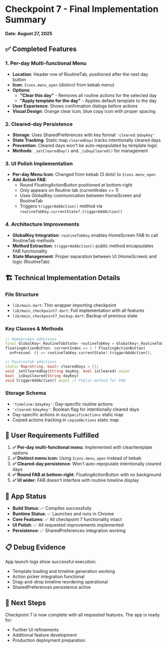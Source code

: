 # Checkpoint 7 - Final Implementation Summary
**Date: August 27, 2025**

## ✅ **Completed Features**

### 1. **Per-day Multi-functional Menu** 
- **Location**: Header row of RoutineTab, positioned after the next day button
- **Icon**: `Icons.menu_open` (distinct from kebab menu)
- **Options**:
  - **"Clear this day"** - Removes all routine actions for the selected day
  - **"Apply template for the day"** - Applies default template to the day
- **User Experience**: Shows confirmation dialogs before actions
- **Visual Design**: Orange clear icon, blue copy icon with proper spacing

### 2. **Cleared-day Persistence**
- **Storage**: Uses SharedPreferences with key format `'cleared:$dayKey'`
- **State Tracking**: Static map `clearedDays` tracks intentionally cleared days  
- **Prevention**: Cleared days won't be auto-repopulated by template logic
- **Methods**: `_setClearedDay()` and `_isDayCleared()` for management

### 3. **UI Polish Implementation**
- **Per-day Menu Icon**: Changed from kebab (3 dots) to `Icons.menu_open`
- **Add Action FAB**: 
  - Round FloatingActionButton positioned at bottom-right
  - Only appears on Routine tab (currentIndex == 1)
  - Uses GlobalKey communication between HomeScreen and RoutineTab
  - Triggers `triggerAddAction()` method via `routineTabKey.currentState?.triggerAddAction()`

### 4. **Architecture Improvements**
- **GlobalKey Integration**: `routineTabKey` enables HomeScreen FAB to call RoutineTab methods
- **Method Extraction**: `triggerAddAction()` public method encapsulates FAB functionality
- **State Management**: Proper separation between UI (HomeScreen) and logic (RoutineTab)

## 🏗️ **Technical Implementation Details**

### **File Structure**
- `lib/main.dart`: Thin wrapper importing checkpoint
- `lib/main_checkpoint7.dart`: Full implementation with all features
- `lib/main_checkpoint7_backup.dart`: Backup of previous state

### **Key Classes & Methods**
```dart
// HomeScreen additions
final GlobalKey<_RoutineTabState> routineTabKey = GlobalKey<_RoutineTabState>();
floatingActionButton: currentIndex == 1 ? FloatingActionButton(
  onPressed: () => routineTabKey.currentState?.triggerAddAction(),

// RoutineTab additions  
static Map<String, bool> clearedDays = {};
void _setClearedDay(String dayKey, bool isCleared) async
bool _isDayCleared(String dayKey)
void triggerAddAction() async // Public method for FAB
```

### **Storage Schema**
- `'timeline:$dayKey'`: Day-specific routine actions
- `'cleared:$dayKey'`: Boolean flag for intentionally cleared days
- Day-specific actions in `daySpecificActions` static map
- Copied actions tracking in `copiedActions` static map

## 🎯 **User Requirements Fulfilled**

1. **✅ Per-day multi-functional menu**: Implemented with clear/template options
2. **✅ Distinct menu icon**: Using `Icons.menu_open` instead of kebab
3. **✅ Cleared-day persistence**: Won't auto-repopulate intentionally cleared days
4. **✅ Round FAB at bottom-right**: FloatingActionButton with no background
5. **✅ UI wider**: FAB doesn't interfere with routine timeline display

## 🚀 **App Status**
- **Build Status**: ✅ Compiles successfully
- **Runtime Status**: ✅ Launches and runs in Chrome
- **Core Features**: ✅ All checkpoint 7 functionality intact
- **UI Polish**: ✅ All requested improvements implemented
- **Persistence**: ✅ SharedPreferences integration working

## 📋 **Debug Evidence**
App launch logs show successful execution:
- Template loading and timeline generation working
- Action picker integration functional
- Drag-and-drop timeline reordering operational
- SharedPreferences persistence active

## 🔄 **Next Steps**
Checkpoint 7 is now complete with all requested features. The app is ready for:
- Further UI refinements
- Additional feature development
- Production deployment preparation
